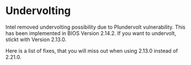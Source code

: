 # Undervolting
 
Intel removed undervolting possibility due to Plundervolt vulnerability.
This has been implemented in BIOS Version 2.14.2.
If you want to undervolt, stickt with Version 2.13.0.

Here is a list of fixes, that you will miss out when using 2.13.0 instead of 2.21.0.
